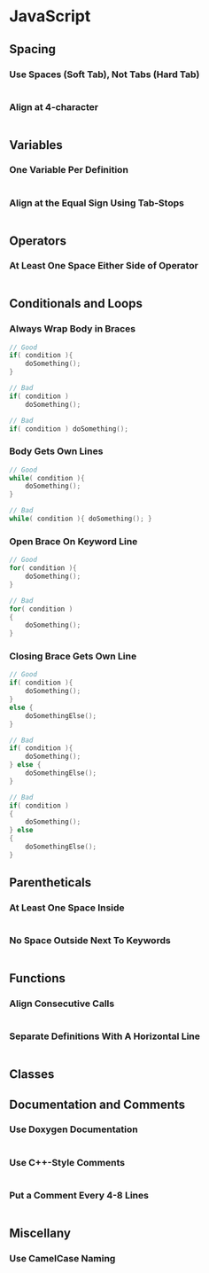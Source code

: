 # JavaScript #

## Spacing ##

### Use Spaces (Soft Tab), Not Tabs (Hard Tab) ###
```cpp
```

### Align at 4-character ###
```cpp
```

## Variables ##

### One Variable Per Definition ###
```cpp
```

### Align at the Equal Sign Using Tab-Stops ###
```cpp
```

## Operators ##

### At Least One Space Either Side of Operator ###
```cpp
```

## Conditionals and Loops ##

### Always Wrap Body in Braces ###
```cpp
// Good
if( condition ){
    doSomething();
}

// Bad
if( condition )
    doSomething();

// Bad
if( condition ) doSomething();
```

### Body Gets Own Lines ###
```cpp
// Good
while( condition ){
    doSomething();
}

// Bad
while( condition ){ doSomething(); }
```

### Open Brace On Keyword Line ###
```cpp
// Good
for( condition ){
    doSomething();
}

// Bad
for( condition )
{
    doSomething();
}
```

### Closing Brace Gets Own Line ###
```cpp
// Good
if( condition ){
    doSomething();
}
else {
    doSomethingElse();
}

// Bad
if( condition ){
    doSomething();
} else {
    doSomethingElse();
}

// Bad
if( condition )
{
    doSomething();
} else
{
    doSomethingElse();
}
```

## Parentheticals ##

### At Least One Space Inside ###
```cpp
```

### No Space Outside Next To Keywords ###
```cpp
```

## Functions ##

### Align Consecutive Calls ###
```cpp
```

### Separate Definitions With A Horizontal Line ###
```cpp
```

## Classes ##

## Documentation and Comments ##

### Use Doxygen Documentation ###
```cpp
```

### Use C++-Style Comments ###
```cpp
```

### Put a Comment Every 4-8 Lines ###
```cpp
```

## Miscellany ##

### Use CamelCase Naming ###
```cpp
```
